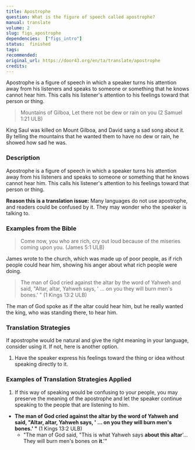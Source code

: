 ```yaml
---
title: Apostrophe
question: What is the figure of speech called apostrophe?
manual: translate
volume: 2
slug: figs_apostrophe
dependencies:  ["figs_intro"]
status:  finished
tags: 
recommended: 
original_url: https://door43.org/en/ta/translate/apostrophe
credits: 
---
```

Apostrophe is a figure of speech in which a speaker turns his attention away from his listeners and speaks to someone or something that he knows cannot hear him. This calls his listener's attention to his feelings toward that person or thing.
>Mountains of Gilboa, Let there not be dew or rain on you  (2 Samuel 1:21 ULB)

King Saul was killed on Mount Gilboa, and David sang a sad song about it. By telling the mountains that he wanted them to have no dew or rain, he showed how sad he was.

### Description

Apostrophe is a figure of speech in which a speaker turns his attention away from his listeners and speaks to someone or something that he knows cannot hear him. This calls his listener's attention to his feelings toward that person or thing.

**Reason this is a translation issue:**  Many languages do not use apostrophe, and readers could be confused by it. They may wonder who the speaker is talking to.

### Examples from the Bible

>Come now, you who are rich, cry out loud because of the miseries coming upon you.  (James 5:1 ULB) 

James wrote to the church, which was made up of poor people, as if rich people could hear him, showing his anger about what rich people were doing.
>The man of God cried against the altar by the word of Yahweh and said, "Altar, altar, Yahweh says, ' … on you they will burn men's bones.' "  (1 Kings 13:2 ULB)

The man of God spoke as if the altar could hear him, but he really wanted the king, who was standing there, to hear him.

### Translation Strategies

If apostrophe would be natural and give the right meaning in your language, consider using it. If not, here is another option.

  1. Have the speaker express his feelings toward the thing or idea without speaking directly to it.

### Examples of Translation Strategies Applied

1. If this way of speaking would be confusing to your people, you may preserve the meaning of the apostrophe and let the speaker continue speaking to the people that are listening to him.
  * **The man of God cried against the altar by the word of Yahweh and said, "__Altar, altar__, Yahweh says, ' … on __you__  they will burn men's bones.' "**  (1 Kings 13:2 ULB)
      * "The man of God said, "This is what Yahweh says __about this altar__'… They will burn men's bones on __it__.'"

